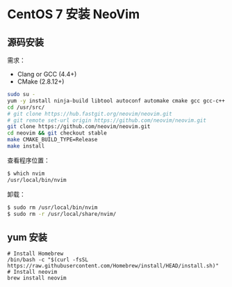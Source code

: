 # CentOS 7 安装 NeoVim



## 源码安装

需求：

- Clang or GCC (4.4+)
- CMake (2.8.12+)

```bash
sudo su - 
yum -y install ninja-build libtool autoconf automake cmake gcc gcc-c++ make pkgconfig unzip patch
cd /usr/src/
# git clone https://hub.fastgit.org/neovim/neovim.git
# git remote set-url origin https://github.com/neovim/neovim.git
git clone https://github.com/neovim/neovim.git
cd neovim && git checkout stable
make CMAKE_BUILD_TYPE=Release
make install
```

查看程序位置：

```bash
$ which nvim
/usr/local/bin/nvim
```

卸载：

```bash
$ sudo rm /usr/local/bin/nvim
$ sudo rm -r /usr/local/share/nvim/
```

## yum 安装

```shell
# Install Homebrew
/bin/bash -c "$(curl -fsSL https://raw.githubusercontent.com/Homebrew/install/HEAD/install.sh)"
# Install neovim
brew install neovim
```

